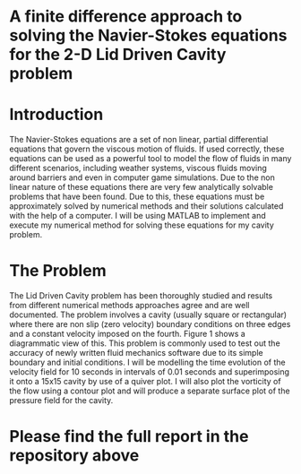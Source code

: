 # A finite difference approach to solving the Navier-Stokes equations for the 2-D Lid Driven Cavity problem

# Introduction
The Navier-Stokes equations are a set of non linear, partial differential equations
that govern the viscous motion of fluids. If used correctly, these equations can be used as a
powerful tool to model the flow of fluids in many different scenarios, including weather
systems, viscous fluids moving around barriers and even in computer game simulations. Due
to the non linear nature of these equations there are very few analytically solvable
problems that have been found. Due to this, these equations must be approximately solved
by numerical methods and their solutions calculated with the help of a computer. I will be
using MATLAB to implement and execute my numerical method for solving these equations
for my cavity problem.

# The Problem
The Lid Driven Cavity problem has been thoroughly studied and results from
different numerical methods approaches agree and are well documented. The problem
involves a cavity (usually square or rectangular) where there are non slip (zero velocity)
boundary conditions on three edges and a constant velocity imposed on the fourth. Figure 1
shows a diagrammatic view of this. This problem is commonly used to test out the accuracy
of newly written fluid mechanics software due to its simple boundary and initial conditions. I
will be modelling the time evolution of the velocity field for 10 seconds in intervals of 0.01
seconds and superimposing it onto a 15x15 cavity by use of a quiver plot. I will also plot the
vorticity of the flow using a contour plot and will produce a separate surface plot of the
pressure field for the cavity.


# Please find the full report in the repository above
